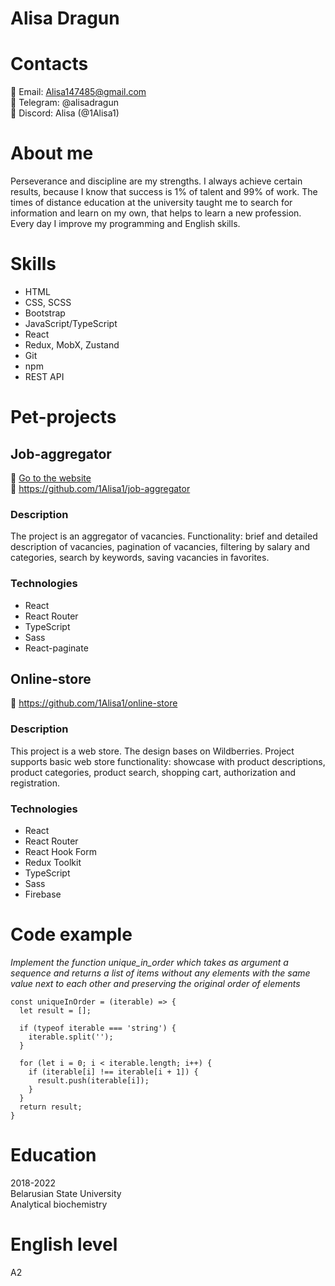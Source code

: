 # Alisa Dragun

# Contacts

:small_blue_diamond: Email: Alisa147485@gmail.com </br>
:small_blue_diamond: Telegram: @alisadragun </br>
:small_blue_diamond: Discord: Alisa (@1Alisa1)

# About me

Perseverance and discipline are my strengths. I always achieve certain results, because I know that success is 1% of talent and 99% of work. The times of distance education at the university taught me to search for information and learn on my own, that helps to learn a new profession. Every day I improve my programming and English skills.

# Skills

- HTML
- CSS, SCSS
- Bootstrap
- JavaScript/TypeScript
- React
- Redux, MobX, Zustand
- Git
- npm
- REST API

# Pet-projects

## Job-aggregator

:pushpin: [Go to the website](https://1alisa1.github.io/job-aggregator) </br>
:pushpin: https://github.com/1Alisa1/job-aggregator

### Description

The project is an aggregator of vacancies.
Functionality: brief and detailed description of vacancies, pagination of vacancies, filtering by salary and categories, search by keywords, saving vacancies in favorites.

### Technologies

- React
- React Router
- TypeScript
- Sass
- React-paginate

## Online-store

:pushpin: https://github.com/1Alisa1/online-store

### Description

This project is a web store. The design bases on Wildberries. Project supports basic web store functionality: showcase with product descriptions, product categories, product search, shopping cart, authorization and registration.

### Technologies

- React
- React Router
- React Hook Form
- Redux Toolkit
- TypeScript
- Sass
- Firebase

# Code example

_Implement the function unique_in_order which takes as argument a sequence and returns a list of items without any elements with the same value next to each other and preserving the original order of elements_

```
const uniqueInOrder = (iterable) => {
  let result = [];

  if (typeof iterable === 'string') {
    iterable.split('');
  }

  for (let i = 0; i < iterable.length; i++) {
    if (iterable[i] !== iterable[i + 1]) {
      result.push(iterable[i]);
    }
  }
  return result;
}
```

# Education

2018-2022 </br>
Belarusian State University </br>
Analytical biochemistry

# English level

A2
